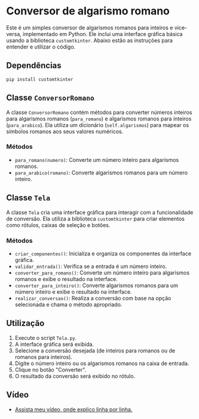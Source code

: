 # Conversor de algarismo romano

Este é um simples conversor de algarismos romanos para inteiros e vice-versa, implementado em Python. Ele inclui uma interface
gráfica básica usando a biblioteca `customtkinter`. Abaixo estão as instruções para entender e utilizar o código.

## Dependências

```
pip install customtkinter
```

## Classe `ConversorRomano`

A classe `ConversorRomano` contém métodos para converter números inteiros para algarismos romanos (`para_romano`) e algarismos
romanos para inteiros (`para_arabico`). Ela utiliza um dicionário (`self.algarismos`) para mapear os símbolos romanos aos seus
valores numéricos.

### Métodos

- `para_romano(numero)`: Converte um número inteiro para algarismos romanos.
- `para_arabico(romano)`: Converte algarismos romanos para um número inteiro.

## Classe `Tela`

A classe `Tela` cria uma interface gráfica para interagir com a funcionalidade de conversão. Ela utiliza a biblioteca
`customtkinter` para criar elementos como rótulos, caixas de seleção e botões.

### Métodos

- `criar_componentes()`: Inicializa e organiza os componentes da interface gráfica.
- `validar_entrada()`: Verifica se a entrada é um número inteiro.
- `converter_para_romano()`: Converte um número inteiro para algarismos romanos e exibe o resultado na interface.
- `converter_para_inteiro()`: Converte algarismos romanos para um número inteiro e exibe o resultado na interface.
- `realizar_conversao()`: Realiza a conversão com base na opção selecionada e chama o método apropriado.

## Utilização

1. Execute o script `Tela.py`.
1. A interface gráfica será exibida.
1. Selecione a conversão desejada (de inteiros para romanos ou de romanos para inteiros).
1. Digite o número inteiro ou os algarismos romanos na caixa de entrada.
1. Clique no botão "Converter".
1. O resultado da conversão será exibido no rótulo.

## Vídeo

- [Assista meu vídeo, onde explico linha por linha.](https://youtu.be/bWEfFRp8-J8)
